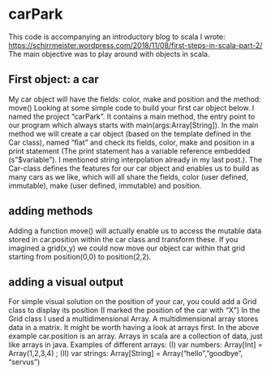 # carPark

This code is accompanying an introductory blog to scala I wrote: https://schirrmeister.wordpress.com/2018/11/08/first-steps-in-scala-part-2/
The main objective was to play around with objects in scala.

## First object: a car
My car object will have the fields: color, make and position and the method: move()
Looking at some simple code to build your first car object below. I named the project “carPark”. 
It contains a main method, the entry point to our program which always starts with main(args:Array[String]). 
In the main method we will create a car object (based on the template defined in the Car class), named “fiat” and 
check its fields, color, make and position in a print statement (The print statement has a variable reference embedded 
(s”$variable”). I mentioned string interpolation already in my last post.). The Car-class defines the features 
for our car object and enables us to build as many cars as we like, which will all share the fields, color 
(user defined, immutable), make (user defined, immutable) and position.

## adding methods
Adding a function move() will actually enable us to access the mutable data stored in car.position within the car class 
and transform these. If you imagined a grid(x,y) we could now move our object car within that grid 
starting from position(0,0) to position(2,2).

## adding a visual output
For simple visual solution on the position of your car, you could add a Grid class to display its position 
(I marked the position of the car with “X”)
In the Grid class I used a multidimensional Array. A multidimensional array stores data in a matrix. 
It might be worth having a look at arrays first. In the above example car.position is an array. 
Arrays in scala are a collection of data, just like arrays in java. Examples of different arrays: 
(I) var numbers: Array[Int] = Array(1,2,3,4) ; (II) var strings: Array[String] = Array(“hello”,”goodbye”, “servus”)

